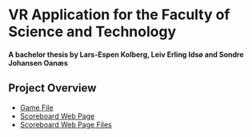 # VR Application for the Faculty of Science and Technology
#### A bachelor thesis by Lars-Espen Kolberg, Leiv Erling Idsø and Sondre Johansen Oanæs

## Project Overview
  * [Game File](Game.7z)
  * [Scoreboard Web Page](https://htcvruis2018.firebaseapp.com/index.html)
  * [Scoreboard Web Page Files](firebase_VRBach/public/)
